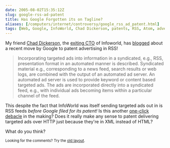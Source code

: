 ```yaml
--- 
date: 2005-08-02T15:35:12Z
slug: google-rss-ad-patent
title: Has Google Forgotten its on Tagline?
aliases: [/computers/internet/controversy/google_rss_ad_patent.html]
tags: [Web, Google, InfoWorld, Chad Dickerson, patents, RSS, Atom, advertising]
---
```


<p>My friend <a href="http://www.chaddickerson.com/" title="Chad Dickerson's home page">Chad Dickerson</a>, the <a href="http://weblog.infoworld.com/dickerson/003656.html" title="New gig, exiting in good faith">exiting CTO</a> of Infoworld, has <a href="http://weblog.infoworld.com/dickerson/003652.html" title="Google: don't do evil">blogged</a> about a recent move by Google to patent advertising in RSS!</p>

<blockquote>
<p>Incorporating targeted ads into information in a syndicated, e.g., RSS, presentation format in an automated manner is described. Syndicated material e.g., corresponding to a news feed, search results or web logs, are combined with the output of an automated ad server. An automated ad server is used to provide keyword or content based targeted ads. The ads are incorporated directly into a syndicated feed, e.g., with individual ads becoming items within a particular channel of the feed.</p>
</blockquote>

<p>This despite the fact that InfoWorld was itself sending targeted ads out in is RSS feeds <em>before Google filed for its patent!</em> Is this another <a href="http://www.oreilly.com/news/patent_archive.html" title="The Amazon Patent Controversy">one-click debacle</a> in the making? Does it really make any sense to patent delivering targeted ads over HTTP just because they're in XML instead of HTML?</p>

<p>What do you think?</p>

<p class="past"><small>Looking for the comments? Try the <a rel="nofollow" href="//past.justatheory.com/computers/internet/controversy/google_rss_ad_patent.html">old layout</a>.</small></p>


